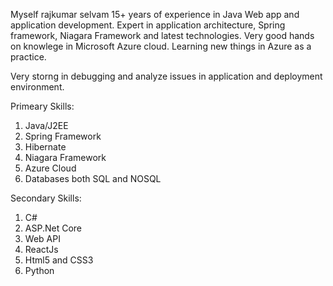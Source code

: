 Myself rajkumar selvam 15+ years of experience in Java Web app and application development. 
Expert in application architecture, Spring framework, Niagara Framework and latest technologies.
Very good hands on knowlege in Microsoft Azure cloud. Learning new things in Azure as a practice.

Very storng in debugging and analyze issues in application and deployment environment. 

Primeary Skills:
1) Java/J2EE
2) Spring Framework
3) Hibernate
4) Niagara Framework
5) Azure Cloud
6) Databases both SQL and NOSQL

Secondary Skills:
1) C#
2) ASP.Net Core
3) Web API
4) ReactJs
5) Html5 and CSS3
6) Python

